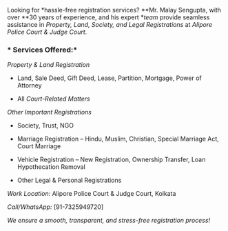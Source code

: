 Looking for *hassle-free registration services? **Mr. Malay Sengupta, with over **30 years of experience, and his expert **team* provide seamless assistance in *Property, Land, Society, and Legal Registrations* at *Alipore Police Court & Judge Court*.

### * Services Offered:*

*Property & Land Registration*

- Land, Sale Deed, Gift Deed, Lease, Partition, Mortgage, Power of Attorney

- All *Court-Related Matters*

*Other Important Registrations*

- Society, Trust, NGO

- Marriage Registration – Hindu, Muslim, Christian, Special Marriage Act, Court Marriage

- Vehicle Registration – New Registration, Ownership Transfer, Loan Hypothecation Removal

- Other Legal & Personal Registrations

*Work Location:* Alipore Police Court & Judge Court, Kolkata

*Call/WhatsApp:* [91-7325949720]

*We ensure a smooth, transparent, and stress-free registration process!*
